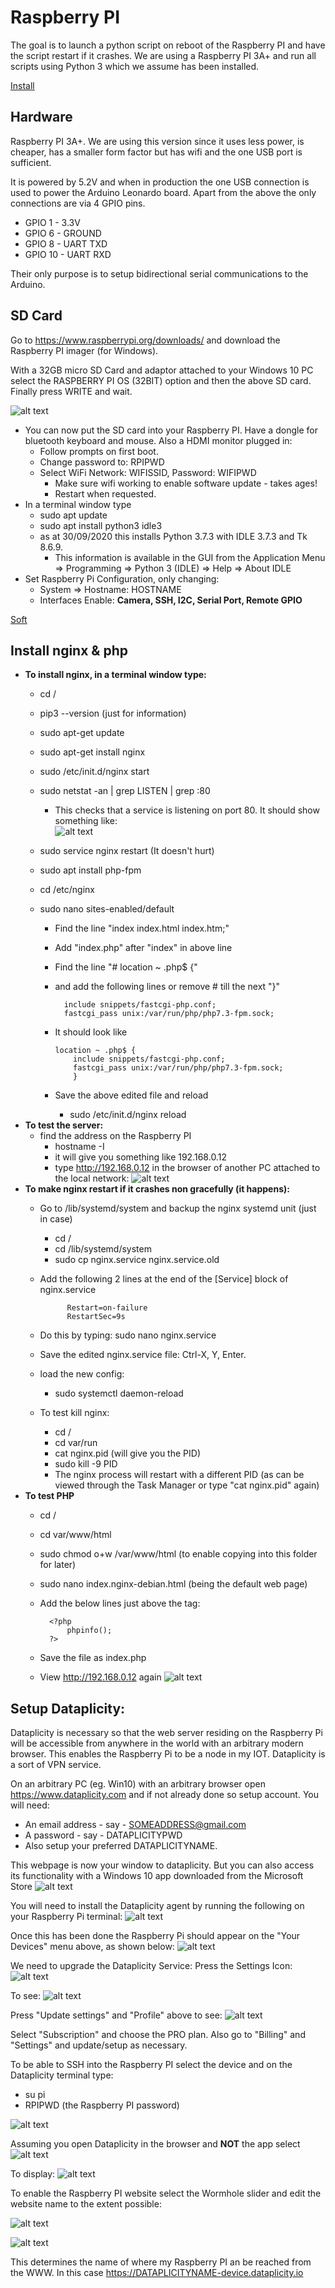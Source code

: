 # Raspberry PI

The goal is to launch a python script on reboot of the Raspberry PI and have the script restart if it crashes.
We are using a Raspberry PI 3A+ and run all scripts using Python 3 which we assume has been installed.

[Install](#Install_nginx)

## Hardware

Raspberry PI 3A+. We are using this version since it uses less power, is cheaper, has a smaller form factor but has wifi and the one USB port is sufficient.

It is powered by 5.2V and when in production the one USB connection is used to power the Arduino Leonardo board. Apart from the above the only connections are via 4 GPIO pins.
* GPIO 1 - 3.3V
* GPIO 6 - GROUND
* GPIO 8 - UART TXD
* GPIO 10 - UART RXD

Their only purpose is to setup bidirectional serial communications to the Arduino.

## SD Card

Go to https://www.raspberrypi.org/downloads/ and download the Raspberry PI imager (for Windows).

With a 32GB micro SD Card and adaptor attached to your Windows 10 PC select the RASPBERRY PI OS (32BIT) option and then the above SD card. Finally press WRITE and wait.

![alt text](images/Imager.png "Raspberry Pi Imager")

* You can now put the SD card into your Raspberry PI. Have a dongle for bluetooth keyboard and mouse. Also a HDMI monitor plugged in:
  - Follow prompts on first boot.
  - Change password to: RPIPWD
  - Select WiFi Network: WIFISSID, Password: WIFIPWD
	- Make sure wifi working to enable software update - takes ages!
	- Restart when requested.
* In a terminal window type
	- sudo apt update
	- sudo apt install python3 idle3
	-	as at 30/09/2020 this installs Python 3.7.3 with IDLE 3.7.3 and Tk 8.6.9.
		- This information is available in the GUI from the Application Menu => Programming => Python 3 (IDLE) => Help => About IDLE
* Set Raspberry Pi Configuration, only changing:
	- System => Hostname: HOSTNAME
	- Interfaces Enable: **Camera, SSH, I2C, Serial Port, Remote GPIO**

[Soft](#Software)

## Install nginx & php

* **To install nginx, in a terminal window type:**
	- cd /
	- pip3 --version (just for information)
	- sudo apt-get update
	- sudo apt-get install nginx
	- sudo /etc/init.d/nginx start
	- sudo netstat -an | grep LISTEN | grep :80
		- This checks that a service is listening on port 80. It should show something like:				
![alt text](images/nginx.png "nginx service listening")

	- sudo service nginx restart (It doesn't hurt)
	- sudo apt install php-fpm
	- cd /etc/nginx
	- sudo nano sites-enabled/default
		- Find the line "index index.html index.htm;"
		- Add "index.php" after "index" in above line
		- Find the line "# location ~ \.php$ {"
		- and add the following lines or remove # till the next "}"

				include snippets/fastcgi-php.conf;
				fastcgi_pass unix:/var/run/php/php7.3-fpm.sock;
		-	It should look like

				location ~ .php$ {
					include snippets/fastcgi-php.conf;
					fastcgi_pass unix:/var/run/php/php7.3-fpm.sock;
					}
		- Save the above edited file and reload
			- sudo /etc/init.d/nginx reload 
* **To test the server:**
	- find the address on the Raspberry PI
		- hostname -I
		- it will give you something like 192.168.0.12
		- type http://192.168.0.12 in the browser of another PC attached to the local network:
![alt text](images/nginxtest.png "nginx test")
* **To make nginx restart if it crashes non gracefully (it happens):**
	- Go to /lib/systemd/system and backup the nginx systemd unit (just in case)
		- cd /
		-	cd /lib/systemd/system
		- sudo cp nginx.service nginx.service.old
	- Add the following 2 lines at the end of the [Service] block of nginx.service

				Restart=on-failure
				RestartSec=9s
	- Do this by typing: sudo nano nginx.service
	- Save the edited nginx.service file: Ctrl-X, Y, Enter.
	- load the new config:
		- sudo systemctl daemon-reload
	- To test kill nginx:
		- cd /
		- cd var/run
		- cat nginx.pid (will give you the PID)
		- sudo kill -9 PID
		- The nginx process will restart with a different PID (as can be viewed through the Task Manager or type "cat nginx.pid" again)
* **To test PHP**
	- cd /
	- cd var/www/html
	- sudo chmod o+w /var/www/html (to enable copying into this folder for later)
	- sudo nano index.nginx-debian.html (being the default web page)
	- Add the below lines just above the </body> tag:

			<?php
				phpinfo();
			?>
	- Save the file as index.php
	- View http://192.168.0.12 again
![alt text](images/nginxphp.png "nginx php test")

## Setup Dataplicity:

Dataplicity is necessary so that the web server residing on the Raspberry Pi will be accessible from anywhere in the world with an arbitrary modern browser. This enables the Raspberry Pi to be a node in my IOT. Dataplicity is a sort of VPN service.

On an arbitrary PC (eg. Win10) with an arbitrary browser open
https://www.dataplicity.com and if not already done so setup account. You will need:
* An email address - say - SOMEADDRESS@gmail.com
* A password - say - DATAPLICITYPWD
*	Also setup your preferred DATAPLICITYNAME.

This webpage is now your window to dataplicity. But you can also access its functionality with a Windows 10 app downloaded from the Microsoft Store
![alt text](images/Dataplicity1.png "dataplicity pic 1")

You will need to install the Dataplicity agent by running the following on your Raspberry Pi terminal:
![alt text](images/Dataplicity2.png "dataplicity pic 2")

Once this has been done the Raspberry Pi should appear on the "Your Devices" menu above, as shown below:
![alt text](images/Dataplicity3.png "dataplicity pic 3")

We need to upgrade the Dataplicity Service:
Press the Settings Icon:
![alt text](images/Dataplicity4.png "dataplicity pic 4")

To see:
![alt text](images/Dataplicity5.png "dataplicity pic 5")

Press "Update settings" and "Profile" above to see:
![alt text](images/Dataplicity6.png "dataplicity pic 6")

Select "Subscription" and choose the PRO plan. Also go to "Billing" and "Settings" and update/setup as necessary.

To be able to SSH into the Raspberry PI select the device and on the Dataplicity terminal type:
* su pi
* RPIPWD (the Raspberry PI password)

![alt text](images/Dataplicity7.png "dataplicity pic 7")

Assuming you open Dataplicity in the browser and **NOT** the app select
![alt text](images/Dataplicity8.png "dataplicity pic 8")

To display:
![alt text](images/Dataplicity9.png "dataplicity pic 81")

To enable the Raspberry PI website select the Wormhole slider and edit the website name to the extent possible:

![alt text](images/Dataplicity10.png "dataplicity pic 10")

![alt text](images/Dataplicity11.png "dataplicity pic 11")

This determines the name of where my Raspberry PI an be reached from the WWW. In this case
https://DATAPLICITYNAME-device.dataplicity.io